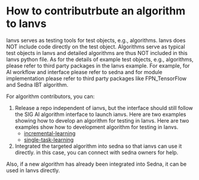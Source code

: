 # How to contributrbute an algorithm to Ianvs

Ianvs serves as testing tools for test objects, e.g., algorithms. Ianvs does NOT include code directly on the test object. Algorithms serve as typical test objects in Ianvs and detailed algorithms are thus NOT included in this Ianvs python file. As for the details of example test objects, e.g., algorithms, please refer to third party packages in the Ianvs example. For example, for AI workflow and interface please refer to sedna and for module implementation please refer to third party packages like FPN_TensorFlow and Sedna IBT algorithm.

For algorithm contributors, you can:

1. Release a repo independent of ianvs, but the interface should still follow the SIG AI algorithm interface to launch ianvs. Here are two examples showing how to develop an algorithm for testing in Ianvs.
   Here are two examples show how to development algorithm for testing in Ianvs.
    * [incremental-learning]
    * [single-task-learning]
2. Integrated the targeted algorithm into sedna so that ianvs can use it directly. in this case, you can connect with sedna owners for help.

Also, if a new algorithm has already been integrated into Sedna, it can be used in Ianvs directly.

[Sedna Lib]: https://github.com/kubeedge/sedna/tree/main/lib
[incremental-learning]: ../proposals/algorithms/incremental-learning/basicIL-fpn.md
[single-task-learning]: ../proposals/algorithms/single-task-learning/fpn.md
[examples directory]: ../../../../examples
[Sedna repository]: https://github.com/kubeedge/sedna